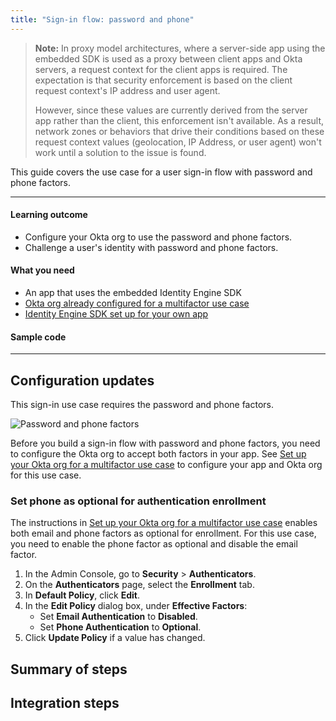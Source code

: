 ```yaml
---
title: "Sign-in flow: password and phone"
---
```


<ApiLifecycle access="ie" />

> **Note:** In proxy model architectures, where a server-side app using the embedded SDK is used as a proxy between client apps and Okta servers, a request context for the client apps is required. The expectation is that security enforcement is based on the client request context's IP address and user agent.
>
>However, since these values are currently derived from the server app rather than the client, this enforcement isn't available. As a result, network zones or behaviors that drive their conditions based on these request context values (geolocation, IP Address, or user agent) won't work until a solution to the issue is found.

This guide covers the use case for a user sign-in flow with password and phone factors.

<StackSnippet snippet="pwdoptionalusecase" inline />

---

#### Learning outcome

* Configure your Okta org to use the password and phone factors.
* Challenge a user's identity with password and phone factors.

#### What you need

* An app that uses the embedded Identity Engine SDK
* [Okta org already configured for a multifactor use case](/docs/guides/oie-embedded-common-org-setup/-/main/#set-up-your-okta-org-for-a-multifactor-use-case)
* [Identity Engine SDK set up for your own app](/docs/guides/oie-embedded-common-download-setup-app/)

#### Sample code

<StackSnippet snippet="samplecode" />

---

## Configuration updates

This sign-in use case requires the password and phone factors.

<div class="half">

![Password and phone factors](/img/oie-embedded-sdk/factor-password-phone.png)

</div>

Before you build a sign-in flow with password and phone factors, you need to configure the Okta org to accept both factors in your app. See [Set up your Okta org for a multifactor use case](/docs/guides/oie-embedded-common-org-setup/-/main/#set-up-your-okta-org-for-a-multifactor-use-case) to configure your app and Okta org for this use case.

### Set phone as optional for authentication enrollment

The instructions in [Set up your Okta org for a multifactor use case](/docs/guides/oie-embedded-common-org-setup/-/main/#set-up-your-okta-org-for-a-multifactor-use-case) enables both email and phone factors as optional for enrollment. For this use case, you need to enable the phone factor as optional and disable the email factor.

1. In the Admin Console, go to **Security** > **Authenticators**.
1. On the **Authenticators** page, select the **Enrollment** tab.
1. In **Default Policy**, click **Edit**.
1. In the **Edit Policy** dialog box, under **Effective Factors**:
   * Set **Email Authentication** to **Disabled**.
   * Set **Phone Authentication** to **Optional**.
1. Click **Update Policy** if a value has changed.

## Summary of steps

<StackSnippet snippet="summaryofsteps" />

## Integration steps

<StackSnippet snippet="integrationsteps" />
